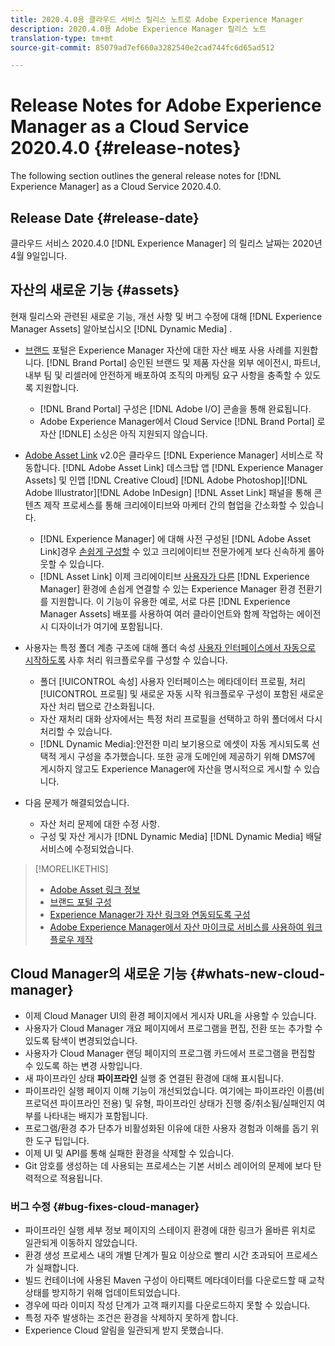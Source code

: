 ```yaml
---
title: 2020.4.0용 클라우드 서비스 릴리스 노트로 Adobe Experience Manager
description: 2020.4.0용 Adobe Experience Manager 릴리스 노트
translation-type: tm+mt
source-git-commit: 85079ad7ef660a3282540e2cad744fc6d65ad512

---
```



# Release Notes for Adobe Experience Manager as a Cloud Service 2020.4.0 {#release-notes}

The following section outlines the general release notes for [!DNL Experience Manager] as a Cloud Service 2020.4.0.

## Release Date {#release-date}

클라우드 서비스 2020.4.0 [!DNL Experience Manager] 의 릴리스 날짜는 2020년 4월 9일입니다.

## 자산의 새로운 기능 {#assets}

현재 릴리스와 관련된 새로운 기능, 개선 사항 및 버그 수정에 대해 [!DNL Experience Manager Assets] 알아보십시오 [!DNL Dynamic Media] .

* [브랜드](https://docs.adobe.com/content/help/en/experience-manager-brand-portal/using/home.html) 포털은 Experience Manager 자산에 대한 자산 배포 사용 사례를 지원합니다. [!DNL Brand Portal] 승인된 브랜드 및 제품 자산을 외부 에이전시, 파트너, 내부 팀 및 리셀러에 안전하게 배포하여 조직의 마케팅 요구 사항을 충족할 수 있도록 지원합니다.
   * [!DNL Brand Portal] 구성은 [!DNL Adobe I/O] 콘솔을 통해 완료됩니다.
   * Adobe Experience Manager에서 Cloud Service [!DNL Brand Portal] 로 자산 [!DNLE] 소싱은 아직 지원되지 않습니다.

* [Adobe Asset Link](https://helpx.adobe.com/kr/enterprise/using/adobe-asset-link.html) v2.0은 클라우드 [!DNL Experience Manager] 서비스로 작동합니다. [!DNL Adobe Asset Link] 데스크탑 앱 [!DNL Experience Manager Assets] 및 인앱 [!DNL Creative Cloud] [!DNL Adobe Photoshop][!DNL Adobe Illustrator][!DNL Adobe InDesign] [!DNL Asset Link] 패널을 통해 콘텐츠 제작 프로세스를 통해 크리에이티브와 마케터 간의 협업을 간소화할 수 있습니다.
   * [!DNL Experience Manager] 에 대해 사전 구성된 [!DNL Adobe Asset Link]경우 [손쉽게 구성할](https://helpx.adobe.com/enterprise/using/configure-aem-assets-for-asset-link.html) 수 있고 크리에이티브 전문가에게 보다 신속하게 롤아웃할 수 있습니다.
   * [!DNL Asset Link] 이제 크리에이티브 [사용자가 다른](https://helpx.adobe.com/enterprise/using/manage-assets-using-adobe-asset-link.html#UseAdobeAssetLink) [!DNL Experience Manager] 환경에 손쉽게 연결할 수 있는 Experience Manager 환경 전환기를 지원합니다. 이 기능이 유용한 예로, 서로 다른 [!DNL Experience Manager Assets] 배포를 사용하여 여러 클라이언트와 함께 작업하는 에이전시 디자이너가 여기에 포함됩니다.

* 사용자는 특정 폴더 계층 구조에 대해 폴더 속성 [사용자 인터페이스에서 자동으로 시작하도록](/help/assets/asset-microservices-configure-and-use.md#post-processing-workflows)  사후 처리 워크플로우를 구성할 수 있습니다.
   * 폴더 [!UICONTROL 속성] 사용자 인터페이스는 메타데이터 프로필, 처리 [!UICONTROL 프로필] 및 새로운 자동 시작 워크플로우 구성이 포함된 새로운 자산 처리 탭으로 간소화됩니다.
   * 자산 재처리 대화 상자에서는 특정 처리 프로필을 선택하고 하위 폴더에서 다시 처리할 수 있습니다.
   * [!DNL Dynamic Media]:안전한 미리 보기용으로 에셋이 자동 게시되도록 선택적 게시 구성을 추가했습니다. 또한 공개 도메인에 제공하기 위해 DMS7에 게시하지 않고도 Experience Manager에 자산을 명시적으로 게시할 수 있습니다.

* 다음 문제가 해결되었습니다.
   * 자산 처리 문제에 대한 수정 사항.
   * 구성 및 자산 게시가 [!DNL Dynamic Media] [!DNL Dynamic Media] 배달 서비스에 수정되었습니다.

>[!MORELIKETHIS]
>
>* [Adobe Asset 링크 정보](https://www.adobe.com/creativecloud/business/enterprise/adobe-asset-link.html)
>* [브랜드 포털 구성](https://docs.adobe.com/content/help/en/experience-manager-brand-portal/using/publish/configure-aem-assets-with-brand-portal.html)
>* [Experience Manager가 자산 링크와 연동되도록 구성](https://helpx.adobe.com/enterprise/using/configure-aem-assets-for-asset-link.html)
>* [Adobe Experience Manager에서 자산 마이크로 서비스를 사용하여 워크플로우 제작](https://docs.adobe.com/content/help/en/experience-manager-cloud-service/assets/manage/asset-microservices-configure-and-use.html#post-processing-workflows)


## Cloud Manager의 새로운 기능 {#whats-new-cloud-manager}

* 이제 Cloud Manager UI의 환경 페이지에서 게시자 URL을 사용할 수 있습니다.
* 사용자가 Cloud Manager 개요 페이지에서 프로그램을 편집, 전환 또는 추가할 수 있도록 탐색이 변경되었습니다.
* 사용자가 Cloud Manager 랜딩 페이지의 프로그램 카드에서 프로그램을 편집할 수 있도록 하는 변경 사항입니다.
* 새 파이프라인 상태 **파이프라인** 실행 중 연결된 환경에 대해 표시됩니다.
* 파이프라인 실행 페이지 이해 기능이 개선되었습니다. 여기에는 파이프라인 이름(비프로덕션 파이프라인 전용) 및 유형, 파이프라인 상태가 진행 중/취소됨/실패인지 여부를 나타내는 배지가 포함됩니다.
* 프로그램/환경 추가 단추가 비활성화된 이유에 대한 사용자 경험과 이해를 돕기 위한 도구 팁입니다.
* 이제 UI 및 API를 통해 실패한 환경을 삭제할 수 있습니다.
* Git 암호를 생성하는 데 사용되는 프로세스는 기본 서비스 레이어의 문제에 보다 탄력적으로 적용됩니다.

### 버그 수정 {#bug-fixes-cloud-manager}

* 파이프라인 실행 세부 정보 페이지의 스테이지 환경에 대한 링크가 올바른 위치로 일관되게 이동하지 않았습니다.
* 환경 생성 프로세스 내의 개별 단계가 필요 이상으로 빨리 시간 초과되어 프로세스가 실패합니다.
* 빌드 컨테이너에 사용된 Maven 구성이 아티팩트 메타데이터를 다운로드할 때 교착 상태를 방지하기 위해 업데이트되었습니다.
* 경우에 따라 이미지 작성 단계가 고객 패키지를 다운로드하지 못할 수 있습니다.
* 특정 자주 발생하는 조건은 환경을 삭제하지 못하게 합니다.
* Experience Cloud 알림을 일관되게 받지 못했습니다.